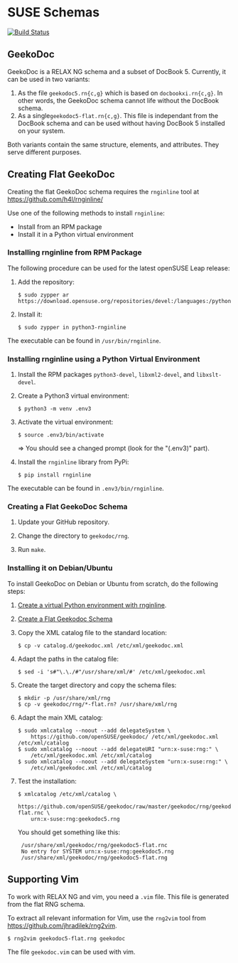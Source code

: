 # SUSE Schemas

[![Build Status](https://travis-ci.org/openSUSE/geekodoc.svg?branch=develop)](https://travis-ci.org/openSUSE/geekodoc)


## GeekoDoc

GeekoDoc is a RELAX NG schema and a subset of DocBook 5. Currently, it can be
used in two variants:

1. As the file `geekodoc5.rn{c,g}` which is based on `docbookxi.rn{c,g}`. In
   other words, the GeekoDoc schema cannot life without the DocBook schema.
2. As a single`geekodoc5-flat.rn{c,g}`. This file is independant from the
   DocBook schema and can be used without having DocBook 5 installed on
   your system.

Both variants contain the same structure, elements, and attributes. They
serve different purposes.


## Creating Flat GeekoDoc

Creating the flat GeekoDoc schema requires the `rnginline` tool at
https://github.com/h4l/rnginline/

Use one of the following methods to install `rnginline`:

* Install from an RPM package
* Install it in a Python virtual environment


### Installing rnginline from RPM Package

The following procedure can be used for the latest openSUSE Leap release:

1. Add the repository:

   ```
   $ sudo zypper ar https://download.opensuse.org/repositories/devel:/languages:/python/openSUSE_Leap_\$releasever/devel:languages:python.repo
   ```

2. Install it:

   ```
   $ sudo zypper in python3-rnginline
   ```

The executable can be found in `/usr/bin/rnginline`.


### Installing rnginline using a Python Virtual Environment

1. Install the RPM packages `python3-devel`, `libxml2-devel`, and `libxslt-devel`.

2. Create a Python3 virtual environment:

   ```
   $ python3 -m venv .env3
   ```

3. Activate the virtual environment:

   ```
   $ source .env3/bin/activate
   ```

   => You should see a changed prompt (look for the "(.env3)" part).

3. Install the `rnginline` library from PyPi:

   ```
   $ pip install rnginline
   ```


The executable can be found in `.env3/bin/rnginline`.


### Creating a Flat GeekoDoc Schema

1. Update your GitHub repository.

2. Change the directory to `geekodoc/rng`.

3. Run `make`.


### Installing it on Debian/Ubuntu

To install GeekoDoc on Debian or Ubuntu from scratch, do the following steps:

1. [Create a virtual Python environment with rnginline](#Installing-rnginline-using-a-Python-Virtual-Environment).

2. [Create a Flat Geekodoc Schema](#Creating-a-Flat-GeekoDoc-Schema)

3. Copy the XML catalog file to the standard location:

       $ cp -v catalog.d/geekodoc.xml /etc/xml/geekodoc.xml

4. Adapt the paths in the catalog file:

       $ sed -i 's#"\.\./#"/usr/share/xml/#' /etc/xml/geekodoc.xml

5. Create the target directory and copy the schema files:

       $ mkdir -p /usr/share/xml/rng
       $ cp -v geekodoc/rng/*-flat.rn? /usr/share/xml/rng

6. Adapt the main XML catalog:

       $ sudo xmlcatalog --noout --add delegateSystem \
           https://github.com/openSUSE/geekodoc/ /etc/xml/geekodoc.xml /etc/xml/catalog
       $ sudo xmlcatalog --noout --add delegateURI "urn:x-suse:rng:" \
           /etc/xml/geekodoc.xml /etc/xml/catalog
       $ sudo xmlcatalog --noout --add delegateSystem "urn:x-suse:rng:" \
           /etc/xml/geekodoc.xml /etc/xml/catalog

7. Test the installation:

       $ xmlcatalog /etc/xml/catalog \
           https://github.com/openSUSE/geekodoc/raw/master/geekodoc/rng/geekodoc5-flat.rnc \
           urn:x-suse:rng:geekodoc5.rng

   You should get something like this:

        /usr/share/xml/geekodoc/rng/geekodoc5-flat.rnc
        No entry for SYSTEM urn:x-suse:rng:geekodoc5.rng
        /usr/share/xml/geekodoc/rng/geekodoc5-flat.rng


## Supporting Vim

To work with RELAX NG and vim, you need a `.vim` file. This file
is generated from the flat RNG schema.

To extract all relevant information for Vim, use the `rng2vim` tool
from https://github.com/jhradilek/rng2vim.

```
$ rng2vim geekodoc5-flat.rng geekodoc
```

The file `geekodoc.vim` can be used with vim.
